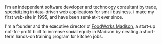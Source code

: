 I’m an independent software developer and technology consultant by trade, specializing in data-driven web applications for small business. I made my first web-site in 1995, and have been semi-at-it ever since.

I'm a founder and the executive director of [FoodWorks Madison], a start-up not-for-profit built to increase social equity in Madison by creating a short-term hands-on training program for kitchen jobs.

[FoodWorks Madison]: http://www.foodworksmadison.org/
